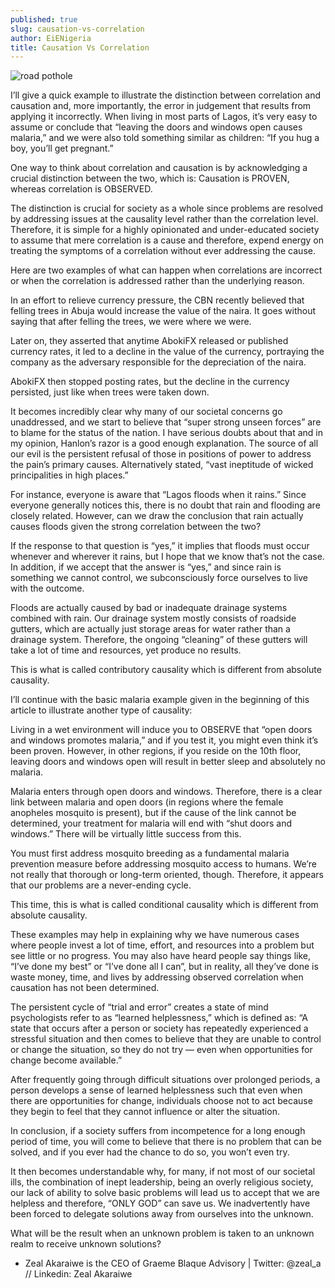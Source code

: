 ```yaml
---
published: true
slug: causation-vs-correlation
author: EiENigeria
title: Causation Vs Correlation
---
```

![road pothole]({{site.baseurl}}/media/prose-images/pot.jpg)


I’ll give a quick example to illustrate the distinction between correlation and causation and, more importantly, the error in judgement that results from applying it incorrectly. When living in most parts of Lagos, it’s very easy to assume or conclude that “leaving the doors and windows open causes malaria,” and we were also told something similar as children: “If you hug a boy, you’ll get pregnant.” 

 

One way to think about correlation and causation is by acknowledging a crucial distinction between the two, which is: Causation is PROVEN, whereas correlation is OBSERVED.

The distinction is crucial for society as a whole since problems are resolved by addressing issues at the causality level rather than the correlation level. Therefore, it is simple for a highly opinionated and under-educated society to assume that mere correlation is a cause and therefore, expend energy on treating the symptoms of a correlation without ever addressing the cause. 

Here are two examples of what can happen when correlations are incorrect or when the correlation is addressed rather than the underlying reason. 

In an effort to relieve currency pressure, the CBN recently believed that felling trees in Abuja would increase the value of the naira. It goes without saying that after felling the trees, we were where we were. 

Later on, they asserted that anytime AbokiFX released or published currency rates, it led to a decline in the value of the currency, portraying the company as the adversary responsible for the depreciation of the naira. 

 

AbokiFX then stopped posting rates, but the decline in the currency persisted, just like when trees were taken down. 

It becomes incredibly clear why many of our societal concerns go unaddressed, and we start to believe that “super strong unseen forces” are to blame for the status of the nation. I have serious doubts about that and in my opinion, Hanlon’s razor is a good enough explanation. The source of all our evil is the persistent refusal of those in positions of power to address the pain’s primary causes. Alternatively stated, “vast ineptitude of wicked principalities in high places.” 

 

For instance, everyone is aware that “Lagos floods when it rains.” Since everyone generally notices this, there is no doubt that rain and flooding are closely related. However, can we draw the conclusion that rain actually causes floods given the strong correlation between the two? 

If the response to that question is “yes,” it implies that floods must occur whenever and wherever it rains, but I hope that we know that’s not the case. In addition, if we accept that the answer is “yes,” and since rain is something we cannot control, we subconsciously force ourselves to live with the outcome.

 

Floods are actually caused by bad or inadequate drainage systems combined with rain. Our drainage system mostly consists of roadside gutters, which are actually just storage areas for water rather than a drainage system. Therefore, the ongoing “cleaning” of these gutters will take a lot of time and resources, yet produce no results.

This is what is called contributory causality which is different from absolute causality. 

I’ll continue with the basic malaria example given in the beginning of this article to illustrate another type of causality: 

 

Living in a wet environment will induce you to OBSERVE that “open doors and windows promotes malaria,” and if you test it, you might even think it’s been proven. However, in other regions, if you reside on the 10th floor, leaving doors and windows open will result in better sleep and absolutely no malaria.

 

Malaria enters through open doors and windows. Therefore, there is a clear link between malaria and open doors (in regions where the female anopheles mosquito is present), but if the cause of the link cannot be determined, your treatment for malaria will end with “shut doors and windows.” There will be virtually little success from this. 

You must first address mosquito breeding as a fundamental malaria prevention measure before addressing mosquito access to humans. We’re not really that thorough or long-term oriented, though. Therefore, it appears that our problems are a never-ending cycle. 

 

This time, this is what is called conditional causality which is different from absolute causality.

These examples may help in explaining why we have numerous cases where people invest a lot of time, effort, and resources into a problem but see little or no progress. You may also have heard people say things like, “I’ve done my best” or “I’ve done all I can”,  but in reality, all they’ve done is waste money, time, and lives by addressing observed correlation when causation has not been determined.

 

The persistent cycle of “trial and error” creates a state of mind psychologists refer to as “learned helplessness,” which is defined as: “A state that occurs after a person or society has repeatedly experienced a stressful situation and then comes to believe that they are unable to control or change the situation, so they do not try — even when opportunities for change become available.”

After frequently going through difficult situations over prolonged periods, a person develops a sense of learned helplessness such that even when there are opportunities for change, individuals choose not to act because they begin to feel that they cannot influence or alter the situation. 

In conclusion, if a society suffers from incompetence for a long enough period of time, you will come to believe that there is no problem that can be solved, and if you ever had the chance to do so, you won’t even try. 

 

It then becomes understandable why, for many, if not most of our societal ills, the combination of inept leadership, being an overly religious society, our lack of ability to solve basic problems will lead us to accept that we are helpless and therefore, “ONLY GOD” can save us. We inadvertently have been forced to delegate solutions away from ourselves into the unknown. 

What will be the result when an unknown problem is taken to an unknown realm to receive unknown solutions?

 
- Zeal Akaraiwe is the CEO of Graeme Blaque Advisory | Twitter: @zeal_a // Linkedin: Zeal Akaraiwe

